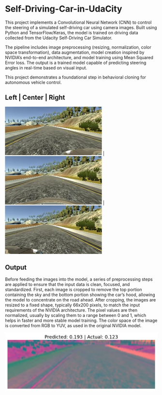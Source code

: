 # Self-Driving-Car-in-UdaCity
This project implements a Convolutional Neural Network (CNN) to control the steering of a simulated self-driving car using camera images. Built using Python and TensorFlow/Keras, the model is trained on driving data collected from the Udacity Self-Driving Car Simulator.

The pipeline includes image preprocessing (resizing, normalization, color space transformation), data augmentation, model creation inspired by NVIDIA’s end-to-end architecture, and model training using Mean Squared Error loss. The output is a trained model capable of predicting steering angles in real-time based on visual input.

This project demonstrates a foundational step in behavioral cloning for autonomous vehicle control.

##                           Left                 |                         Center                              |                               Right

![Left](https://github.com/Agastya122/Self-Driving-Car-in-UdaCity/blob/main/images/left_2025_08_02_19_45_39_421.jpg?raw=true) | ![Center](https://github.com/Agastya122/Self-Driving-Car-in-UdaCity/blob/main/images/center_2025_08_02_19_45_39_421.jpg?raw=true) | ![Right](https://github.com/Agastya122/Self-Driving-Car-in-UdaCity/blob/main/images/right_2025_08_02_19_45_39_421.jpg?raw=true)

## Output

Before feeding the images into the model, a series of preprocessing steps are applied to ensure that the input data is clean, focused, and standardized. First, each image is cropped to remove the top portion containing the sky and the bottom portion showing the car’s hood, allowing the model to concentrate on the road ahead. After cropping, the images are resized to a fixed shape, typically 66x200 pixels, to match the input requirements of the NVIDIA architecture. The pixel values are then normalized, usually by scaling them to a range between 0 and 1, which helps in faster and more stable model training. The color space of the image is converted from RGB to YUV, as used in the original NVIDIA model.

![Output](https://github.com/Agastya122/Self-Driving-Car-in-UdaCity/blob/main/images/output.png?raw=true)
